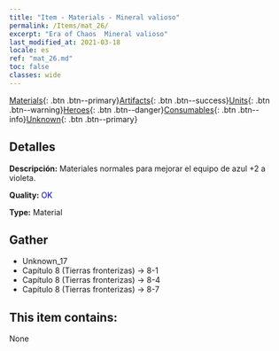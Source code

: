 ```yaml
---
title: "Item - Materials - Mineral valioso"
permalink: /Items/mat_26/
excerpt: "Era of Chaos  Mineral valioso"
last_modified_at: 2021-03-18
locale: es
ref: "mat_26.md"
toc: false
classes: wide
---
```

 [Materials](/es/Items/){: .btn .btn--primary}[Artifacts](/es/Items/Artifacts/){: .btn .btn--success}[Units](/es/Items/Units/){: .btn .btn--warning}[Heroes](/es/Items/Heroes/){: .btn .btn--danger}[Consumables](/es/Items/Consumables/){: .btn .btn--info}[Unknown](/es/Items/Unknown/){: .btn .btn--primary}

## Detalles
 **Descripción:** Materiales normales para mejorar el equipo de azul +2 a violeta.

 **Quality:** <span style="color: #0000CD">OK</span>

 **Type:** Material

## Gather

*    Unknown_17 
*    Capítulo 8 (Tierras fronterizas) -> 8-1 
*    Capítulo 8 (Tierras fronterizas) -> 8-4 
*    Capítulo 8 (Tierras fronterizas) -> 8-7 

## This item contains:

  None

